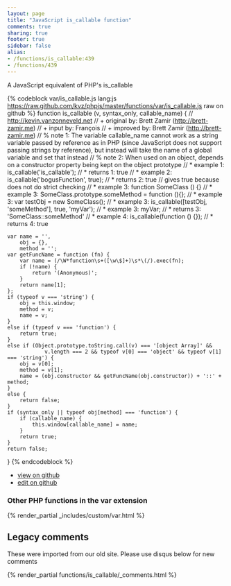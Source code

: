 ```yaml
---
layout: page
title: "JavaScript is_callable function"
comments: true
sharing: true
footer: true
sidebar: false
alias:
- /functions/is_callable:439
- /functions/439
---
```

<!-- Generated by Rakefile:build -->
A JavaScript equivalent of PHP's is_callable

{% codeblock var/is_callable.js lang:js https://raw.github.com/kvz/phpjs/master/functions/var/is_callable.js raw on github %}
function is_callable (v, syntax_only, callable_name) {
    // http://kevin.vanzonneveld.net
    // +   original by: Brett Zamir (http://brett-zamir.me)
    // +   input by: François
    // +   improved by: Brett Zamir (http://brett-zamir.me)
    // %        note 1: The variable callable_name cannot work as a string variable passed by reference as in PHP (since JavaScript does not support passing strings by reference), but instead will take the name of a global variable and set that instead
    // %        note 2: When used on an object, depends on a constructor property being kept on the object prototype
    // *     example 1: is_callable('is_callable');
    // *     returns 1: true
    // *     example 2: is_callable('bogusFunction', true);
    // *     returns 2: true // gives true because does not do strict checking
    // *     example 3: function SomeClass () {}
    // *     example 3: SomeClass.prototype.someMethod = function (){};
    // *     example 3: var testObj = new SomeClass();
    // *     example 3: is_callable([testObj, 'someMethod'], true, 'myVar');
    // *     example 3: myVar;
    // *     returns 3: 'SomeClass::someMethod'
    // *     example 4: is_callable(function () {});
    // *     returns 4: true

    var name = '',
        obj = {},
        method = '';
    var getFuncName = function (fn) {
        var name = (/\W*function\s+([\w\$]+)\s*\(/).exec(fn);
        if (!name) {
            return '(Anonymous)';
        }
        return name[1];
    };
    if (typeof v === 'string') {
        obj = this.window;
        method = v;
        name = v;
    }
    else if (typeof v === 'function') {
        return true;
    }
    else if (Object.prototype.toString.call(v) === '[object Array]' && 
                v.length === 2 && typeof v[0] === 'object' && typeof v[1] === 'string') {
        obj = v[0];
        method = v[1];
        name = (obj.constructor && getFuncName(obj.constructor)) + '::' + method;
    }
    else {
        return false;
    }
    if (syntax_only || typeof obj[method] === 'function') {
        if (callable_name) {
            this.window[callable_name] = name;
        }
        return true;
    }
    return false;
}
{% endcodeblock %}

 - [view on github](https://github.com/kvz/phpjs/blob/master/functions/var/is_callable.js)
 - [edit on github](https://github.com/kvz/phpjs/edit/master/functions/var/is_callable.js)

### Other PHP functions in the var extension
{% render_partial _includes/custom/var.html %}
## Legacy comments
These were imported from our old site. Please use disqus below for new comments
<div style="overflow-y: scroll; max-height: 500px;">
{% render_partial functions/is_callable/_comments.html %}
</div>

